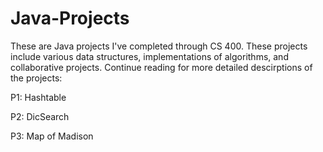 # Java-Projects
These are Java projects I've completed through CS 400. These projects include various data structures, implementations of algorithms, and collaborative projects.
Continue reading for more detailed descirptions of the projects:

P1: Hashtable


P2: DicSearch


P3: Map of Madison
